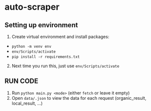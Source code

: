 # auto-scraper
## Setting up environment
1) Create virtual environment and install packages:
- `python -m venv env`
- `env/Scripts/activate`
- `pip install -r requirements.txt`
2) Next time you run this, just use `env/Scripts/activate`

## RUN CODE
1) Run `python main.py <mode>` (either `fetch` or leave it empty)
2) Open `data/.json` to view the data for each request (organic_result, local_result, ...)